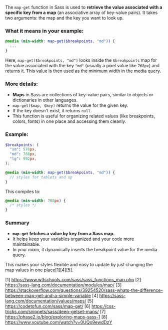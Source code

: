The `map-get` function in Sass is used to **retrieve the value associated with a specific key from a map** (an associative
array of key-value pairs). It takes two arguments: the map and the key you want to look up.

### What it means in your example:

```scss
@media (min-width: map-get($breakpoints, "md")) {
  ...
}
```

Here, `map-get($breakpoints, "md")` looks inside the `$breakpoints` map for the value associated with the key `"md"` (usually
a pixel value like `768px`) and returns it. This value is then used as the minimum width in the media query.

### More details:

- **Maps** in Sass are collections of key-value pairs, similar to objects or dictionaries in other languages.
- `map-get($map, $key)` returns the value for the given key.
- If the key doesn't exist, it returns `null`.
- This function is useful for organizing related values (like breakpoints, colors, fonts) in one place and accessing them
  cleanly.

### Example:

```scss
$breakpoints: (
  "sm": 576px,
  "md": 768px,
  "lg": 992px,
);

@media (min-width: map-get($breakpoints, "md")) {
  // styles for tablets and up
}
```

This compiles to:

```css
@media (min-width: 768px) {
  /* styles */
}
```

### Summary

- **`map-get` fetches a value by key from a Sass map.**
- It helps keep your variables organized and your code more maintainable.
- In your mixin, it dynamically inserts the breakpoint value for the media query.

This makes your styles flexible and easy to update by just changing the map values in one place[1][4][5].

[1] https://www.w3schools.com/sass/sass_functions_map.php [2] https://sass-lang.com/documentation/modules/map/ [3]
https://stackoverflow.com/questions/39254520/sass-whats-the-difference-between-map-get-and-a-simple-variable [4]
https://sass-lang.com/documentation/values/maps/ [5] https://codetofun.com/sass/map-get/ [6]
https://css-tricks.com/snippets/sass/deep-getset-maps/ [7] https://phase2.io/blog/exploring-maps-sass-1 [8]
https://www.youtube.com/watch?v=0UQo9ewdDzY
